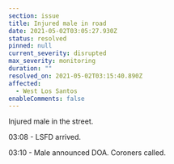 ```yaml
---
section: issue
title: Injured male in road
date: 2021-05-02T03:05:27.930Z
status: resolved
pinned: null
current_severity: disrupted
max_severity: monitoring
duration: ""
resolved_on: 2021-05-02T03:15:40.890Z
affected:
  - West Los Santos
enableComments: false
---
```

Injured male in the street.

03:08 - LSFD arrived.

03:10 - Male announced DOA. Coroners called.